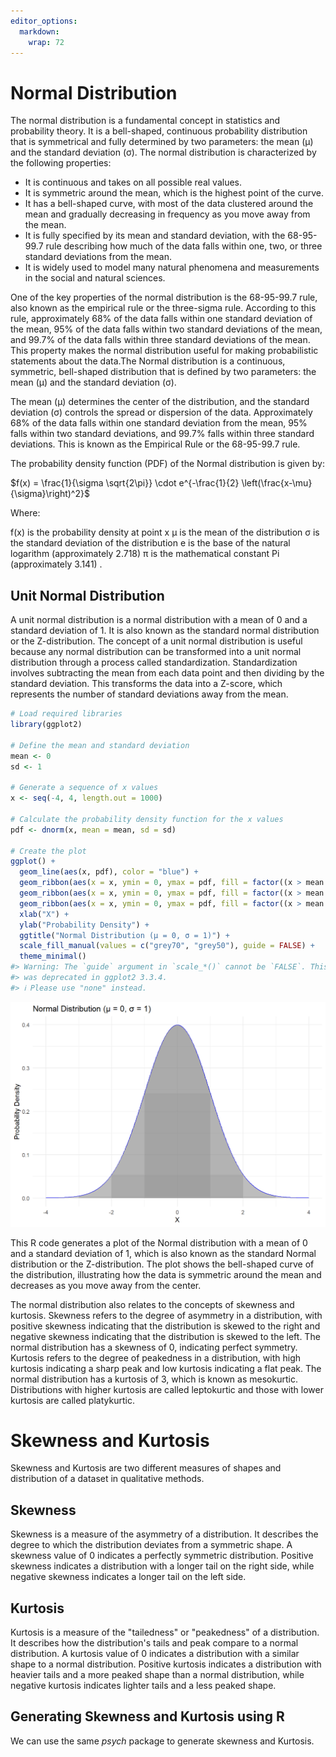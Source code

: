 ```yaml
---
editor_options: 
  markdown: 
    wrap: 72
---
```


# Normal Distribution

The normal distribution is a fundamental concept in statistics and probability theory. It is a bell-shaped, continuous probability distribution that is symmetrical and fully determined by two parameters: the mean (μ) and the standard deviation (σ). The normal distribution is characterized by the following properties:

- It is continuous and takes on all possible real values.
- It is symmetric around the mean, which is the highest point of the curve.
- It has a bell-shaped curve, with most of the data clustered around the mean and gradually decreasing in frequency as you move away from the mean.
- It is fully specified by its mean and standard deviation, with the 68-95-99.7 rule describing how much of the data falls within one, two, or three standard deviations from the mean.
- It is widely used to model many natural phenomena and measurements in the social and natural sciences.

One of the key properties of the normal distribution is the 68-95-99.7 rule, also known as the empirical rule or the three-sigma rule. According to this rule, approximately 68% of the data falls within one standard deviation of the mean, 95% of the data falls within two standard deviations of the mean, and 99.7% of the data falls within three standard deviations of the mean. This property makes the normal distribution useful for making probabilistic statements about the data.The Normal distribution is a continuous, symmetric, bell-shaped
distribution that is defined by two parameters: the mean (μ) and the
standard deviation (σ).

The mean (μ) determines the center of the distribution, and the standard
deviation (σ) controls the spread or dispersion of the data.
Approximately 68% of the data falls within one standard deviation from
the mean, 95% falls within two standard deviations, and 99.7% falls
within three standard deviations. This is known as the Empirical Rule or
the 68-95-99.7 rule.

The probability density function (PDF) of the Normal distribution is
given by:

$f(x) = \frac{1}{\sigma \sqrt{2\pi}} \cdot e^{-\frac{1}{2} \left(\frac{x-\mu}{\sigma}\right)^2}$

Where:

f(x) is the probability density at point x μ is the mean of the
distribution σ is the standard deviation of the distribution e is the
base of the natural logarithm (approximately 2.718) π is the
mathematical constant Pi (approximately 3.141) .

## Unit Normal Distribution

A unit normal distribution is a normal distribution with a mean of 0 and a standard deviation of 1. It is also known as the standard normal distribution or the Z-distribution. The concept of a unit normal distribution is useful because any normal distribution can be transformed into a unit normal distribution through a process called standardization. Standardization involves subtracting the mean from each data point and then dividing by the standard deviation. This transforms the data into a Z-score, which represents the number of standard deviations away from the mean.


```r
# Load required libraries
library(ggplot2)

# Define the mean and standard deviation
mean <- 0
sd <- 1

# Generate a sequence of x values
x <- seq(-4, 4, length.out = 1000)

# Calculate the probability density function for the x values
pdf <- dnorm(x, mean = mean, sd = sd)

# Create the plot
ggplot() +
  geom_line(aes(x, pdf), color = "blue") +
  geom_ribbon(aes(x = x, ymin = 0, ymax = pdf, fill = factor((x > mean - sd) & (x < mean + sd))), alpha = 0.3) +
  geom_ribbon(aes(x = x, ymin = 0, ymax = pdf, fill = factor((x > mean - 2*sd) & (x < mean + 2*sd))), alpha = 0.3) +
  geom_ribbon(aes(x = x, ymin = 0, ymax = pdf, fill = factor((x > mean - 3*sd) & (x < mean + 3*sd))), alpha = 0.3) +
  xlab("X") +
  ylab("Probability Density") +
  ggtitle("Normal Distribution (μ = 0, σ = 1)") +
  scale_fill_manual(values = c("grey70", "grey50"), guide = FALSE) +
  theme_minimal()
#> Warning: The `guide` argument in `scale_*()` cannot be `FALSE`. This
#> was deprecated in ggplot2 3.3.4.
#> ℹ Please use "none" instead.
```

<img src="05-normaldistribution_files/figure-html/unnamed-chunk-1-1.png" width="672" />

This R code generates a plot of the Normal distribution with a mean of 0
and a standard deviation of 1, which is also known as the standard
Normal distribution or the Z-distribution. The plot shows the
bell-shaped curve of the distribution, illustrating how the data is
symmetric around the mean and decreases as you move away from the
center.

The normal distribution also relates to the concepts of skewness and kurtosis. Skewness refers to the degree of asymmetry in a distribution, with positive skewness indicating that the distribution is skewed to the right and negative skewness indicating that the distribution is skewed to the left. The normal distribution has a skewness of 0, indicating perfect symmetry. Kurtosis refers to the degree of peakedness in a distribution, with high kurtosis indicating a sharp peak and low kurtosis indicating a flat peak. The normal distribution has a kurtosis of 3, which is known as mesokurtic. Distributions with higher kurtosis are called leptokurtic and those with lower kurtosis are called platykurtic.

# Skewness and Kurtosis

Skewness and Kurtosis are two different measures of shapes and
distribution of a dataset in qualitative methods.

## Skewness

Skewness is a measure of the asymmetry of a distribution. It describes
the degree to which the distribution deviates from a symmetric shape. A
skewness value of 0 indicates a perfectly symmetric distribution.
Positive skewness indicates a distribution with a longer tail on the
right side, while negative skewness indicates a longer tail on the left
side.

## Kurtosis

Kurtosis is a measure of the "tailedness" or "peakedness" of a
distribution. It describes how the distribution's tails and peak compare
to a normal distribution. A kurtosis value of 0 indicates a distribution
with a similar shape to a normal distribution. Positive kurtosis
indicates a distribution with heavier tails and a more peaked shape than
a normal distribution, while negative kurtosis indicates lighter tails
and a less peaked shape.

## Generating Skewness and Kurtosis using R

We can use the same *psych* package to generate skewness and Kurtosis.
